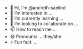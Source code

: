 - 👋 Hi, I’m @andreth-saelind
- 👀 I’m interested in ...
- 🌱 I’m currently learning ...
- 💞️ I’m looking to collaborate on ...
- 📫 How to reach me ...
- 😄 Pronouns: ... they/she
- ⚡ Fun fact: ...

<!---
andreth-saelind/andreth-saelind is a ✨ special ✨ repository because its `README.md` (this file) appears on your GitHub profile.
You can click the Preview link to take a look at your changes.
--->
